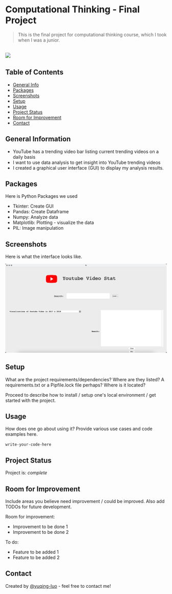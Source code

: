 # Computational Thinking - Final Project
> This is the final project for computational thinking course, which I took when I was a junior.
<br>
<img src="https://img.shields.io/badge/Code-Python-26C2F0.svg">

## Table of Contents
* [General Info](#general-information)
* [Packages](#packages)
* [Screenshots](#screenshots)
* [Setup](#setup)
* [Usage](#usage)
* [Project Status](#project-status)
* [Room for Improvement](#room-for-improvement)
* [Contact](#contact)
<!-- * [License](#license) -->


## General Information
- YouTube has a trending video bar listing current trending videos on a daily basis
- I want to use data analysis to get insight into YouTube trending videos
- I created a graphical user interface (GUI) to display my analysis results.

<!-- You don't have to answer all the questions - just the ones relevant to your project. -->


## Packages
Here is Python Packages we used
- Tkinter: Create GUI
- Pandas: Create Dataframe
- Numpy: Analyze data
- Matplotlib: Plotting - visualize the data
- PIL: Image manipulation


## Screenshots
Here is what the interface looks like.

![screenshot](./img/interface.png)
<!-- If you have screenshots you'd like to share, include them here. -->


## Setup
What are the project requirements/dependencies? Where are they listed? A requirements.txt or a Pipfile.lock file perhaps? Where is it located?

Proceed to describe how to install / setup one's local environment / get started with the project.


## Usage
How does one go about using it?
Provide various use cases and code examples here.

`write-your-code-here`


## Project Status
Project is: _complete_


## Room for Improvement
Include areas you believe need improvement / could be improved. Also add TODOs for future development.

Room for improvement:
- Improvement to be done 1
- Improvement to be done 2

To do:
- Feature to be added 1
- Feature to be added 2


## Contact
Created by [@yuqing-luo](https://www.linkedin.com/in/yuqing-luo-504211207/) - feel free to contact me!


<!-- Optional -->
<!-- ## License -->
<!-- This project is open source and available under the [... License](). -->

<!-- You don't have to include all sections - just the one's relevant to your project -->
